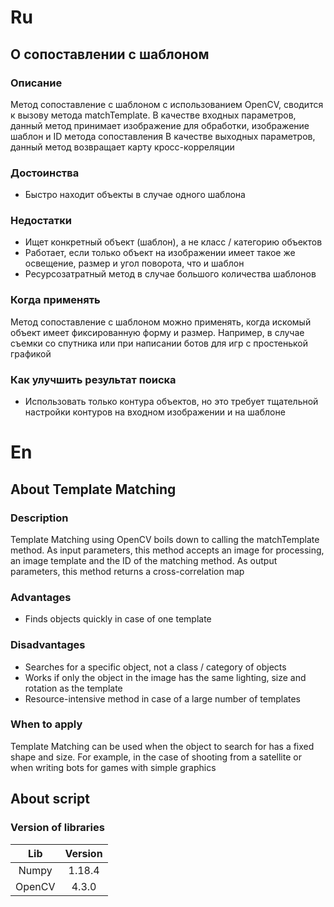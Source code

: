 # Ru
## О сопоставлении с шаблоном 
### Описание

Метод сопоставление с шаблоном с использованием OpenCV, сводится к вызову метода matchTemplate. 
В качестве входных параметров, данный метод принимает изображение для обработки, изображение шаблон и ID метода сопоставления
В качестве выходных параметров, данный метод возвращает карту кросс-корреляции

### Достоинства
+ Быстро находит объекты в случае одного шаблона

### Недостатки
+ Ищет конкретный объект (шаблон), а не класс / категорию объектов
+ Работает, если только объект на изображении имеет такое же освещение, размер и угол поворота, что и шаблон
+ Ресурсозатратный метод в случае большого количества шаблонов

### Когда применять
Метод сопоставление с шаблоном можно применять, когда искомый объект имеет фиксированную форму и размер. Например, в случае съемки со спутника или при написании ботов для игр с простенькой графикой

### Как улучшить результат поиска
+ Использовать только контура объектов, но это требует тщательной настройки контуров на входном изображении и на шаблоне 


# En
## About Template Matching
### Description

Template Matching using OpenCV boils down to calling the matchTemplate method. 
As input parameters, this method accepts an image for processing, an image template and the ID of the matching method. 
As output parameters, this method returns a cross-correlation map

### Advantages
+ Finds objects quickly in case of one template

### Disadvantages
+ Searches for a specific object, not a class / category of objects
+ Works if only the object in the image has the same lighting, size and rotation as the template
+ Resource-intensive method in case of a large number of templates

### When to apply
Template Matching can be used when the object to search for has a fixed shape and size. For example, in the case of shooting from a satellite or when writing bots for games with simple graphics


## About script
### Version of libraries
| Lib    	| 	Version
| :-------:	| :-------:
| Numpy	    |	1.18.4
| OpenCV	|	 4.3.0



